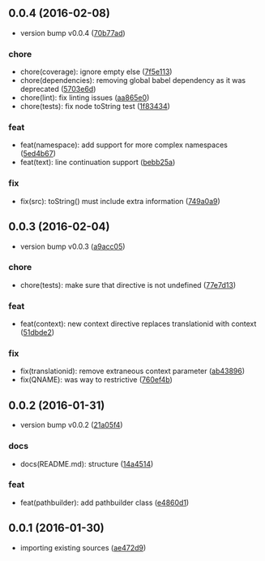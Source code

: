 <a name="0.0.4"></a>
## 0.0.4 (2016-02-08)


* version bump v0.0.4 ([70b77ad](https://github.com/coldrye-es/ypo-parser-common/commit/70b77ad))

### chore

* chore(coverage): ignore empty else ([7f5e113](https://github.com/coldrye-es/ypo-parser-common/commit/7f5e113))
* chore(dependencies): removing global babel dependency as it was deprecated ([5703e6d](https://github.com/coldrye-es/ypo-parser-common/commit/5703e6d))
* chore(lint): fix linting issues ([aa865e0](https://github.com/coldrye-es/ypo-parser-common/commit/aa865e0))
* chore(tests): fix node toString test ([1f83434](https://github.com/coldrye-es/ypo-parser-common/commit/1f83434))

### feat

* feat(namespace): add support for more complex namespaces ([5ed4b67](https://github.com/coldrye-es/ypo-parser-common/commit/5ed4b67))
* feat(text): line continuation support ([bebb25a](https://github.com/coldrye-es/ypo-parser-common/commit/bebb25a))

### fix

* fix(src): toString() must include extra information ([749a0a9](https://github.com/coldrye-es/ypo-parser-common/commit/749a0a9))



<a name="0.0.3"></a>
## 0.0.3 (2016-02-04)


* version bump v0.0.3 ([a9acc05](https://github.com/coldrye-es/ypo-parser-common/commit/a9acc05))

### chore

* chore(tests): make sure that directive is not undefined ([77e7d13](https://github.com/coldrye-es/ypo-parser-common/commit/77e7d13))

### feat

* feat(context): new context directive replaces translationid with context ([51dbde2](https://github.com/coldrye-es/ypo-parser-common/commit/51dbde2))

### fix

* fix(translationid): remove extraneous context parameter ([ab43896](https://github.com/coldrye-es/ypo-parser-common/commit/ab43896))
* fix(QNAME): was way to restrictive ([760ef4b](https://github.com/coldrye-es/ypo-parser-common/commit/760ef4b))



<a name="0.0.2"></a>
## 0.0.2 (2016-01-31)


* version bump v0.0.2 ([21a05f4](https://github.com/coldrye-es/ypo-parser-common/commit/21a05f4))

### docs

* docs(README.md): structure ([14a4514](https://github.com/coldrye-es/ypo-parser-common/commit/14a4514))

### feat

* feat(pathbuilder): add pathbuilder class ([e4860d1](https://github.com/coldrye-es/ypo-parser-common/commit/e4860d1))



<a name="0.0.1"></a>
## 0.0.1 (2016-01-30)


* importing existing sources ([ae472d9](https://github.com/coldrye-es/ypo-parser-common/commit/ae472d9))



